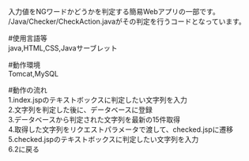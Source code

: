 入力値をNGワードかどうかを判定する簡易Webアプリの一部です。  
/Java/Checker/CheckAction.javaがその判定を行うコードとなっています。

#使用言語等  
java,HTML,CSS,Javaサーブレット  

#動作環境  
Tomcat,MySQL

#動作の流れ  
1.index.jspのテキストボックスに判定したい文字列を入力  
2.文字列を判定した後に、データベースに登録  
3.データベースから判定された文字列を最新の15件取得  
4.取得した文字列をリクエストパラメータで渡して、checked.jspに遷移  
5.checked.jspのテキストボックスに判定したい文字列を入力  
6.2に戻る  
